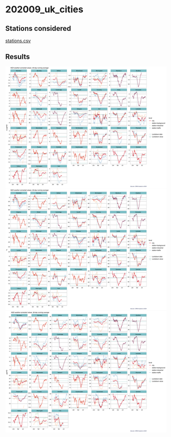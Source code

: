 # 202009_uk_cities

## Stations considered
[stations.csv](results/stations.csv)


## Results
![city vs stations](results/plot_city_vs_stations.png?raw=true)
![city vs stations](results/plot_city_vs_stations_percent.png?raw=true)
![city vs stations](results/plot_city_vs_stations_offsetted.png?raw=true)
